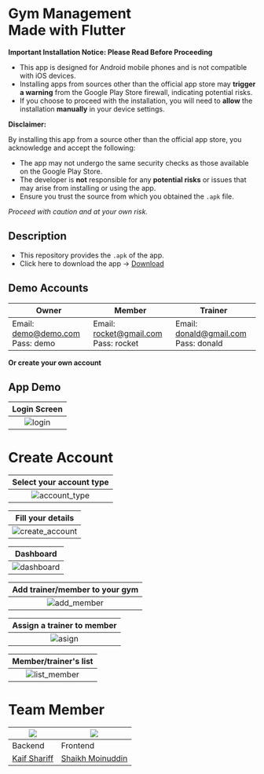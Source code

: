 # Gym Management <br /> Made with Flutter 

**Important Installation Notice: Please Read Before Proceeding**

- This app is designed for Android mobile phones and is not compatible with iOS devices.
- Installing apps from sources other than the official app store may __trigger a warning__ from the Google Play Store firewall, indicating potential risks.
- If you choose to proceed with the installation, you will need to __allow__ the installation __manually__ in your device settings.

**Disclaimer:**

By installing this app from a source other than the official app store, you acknowledge and accept the following:
- The app may not undergo the same security checks as those available on the Google Play Store.
- The developer is __not__ responsible for any __potential risks__ or issues that may arise from installing or using the app.
- Ensure you trust the source from which you obtained the `.apk` file.

*Proceed with caution and at your own risk.*

## Description
- This repository provides the `.apk` of the app.
- Click here to download the app -> [Download](https://github.com/Random-Guyz/Gym-Management/blob/master/app.apk)

## Demo Accounts

| Owner | Member | Trainer |
|---|---|---|
| Email: demo@demo.com <br/> Pass: demo | Email: rocket@gmail.com <br/> Pass: rocket | Email: donald@gmail.com <br> Pass: donald |

**Or create your own account**

## App Demo

| Login Screen |
|:---:|
| ![login](https://github.com/Random-Guyz/Gym-Management/assets/93507427/66e23aca-9ac1-4d54-9a43-54e1eb20613d) |

# Create Account

| Select your account type |
|:---:|
|![account_type](https://github.com/Random-Guyz/Gym-Management/assets/93507427/0616e269-a7c4-4908-9877-02f01aefcf92)|

| Fill your details |
|:---:|
|![create_account](https://github.com/Random-Guyz/Gym-Management/assets/93507427/f5505d07-b653-49f8-a45d-318d4f361ebf)|

| Dashboard |
|:---:|
| ![dashboard](https://github.com/Random-Guyz/Gym-Management/assets/93507427/b483f5c7-31af-4b2a-bb37-9b8a5630e991) |

| Add trainer/member to your gym |
|:---:|
|![add_member](https://github.com/Random-Guyz/Gym-Management/assets/93507427/460087dd-d3d6-45d0-bd43-af5eb9c52f35) |

| Assign a trainer to member |
|:---:|
|![asign](https://github.com/Random-Guyz/Gym-Management/assets/93507427/5f7ae49b-1021-4901-ba58-7cecc6f52c6a) |

| Member/trainer's list |
|:---:|
|![list_member](https://github.com/Random-Guyz/Gym-Management/assets/93507427/ce004522-1643-4d4d-bcc2-24fdc98c17f6) |

# Team Member

|[<img src="https://avatars.githubusercontent.com/u/93507427?v=4" style="max-width: 50%; height: auto;"/>](https://github.com/Kaif-Shariff)|[<img src="https://avatars.githubusercontent.com/u/98759447?v=4" style="max-width: 50%; height: auto;"/>](https://github.com/Skmoin5502)|
|---|---|
| Backend | Frontend |
| [Kaif Shariff](https://github.com/Kaif-Shariff) | [Shaikh Moinuddin](https://github.com/Skmoin5502) |
